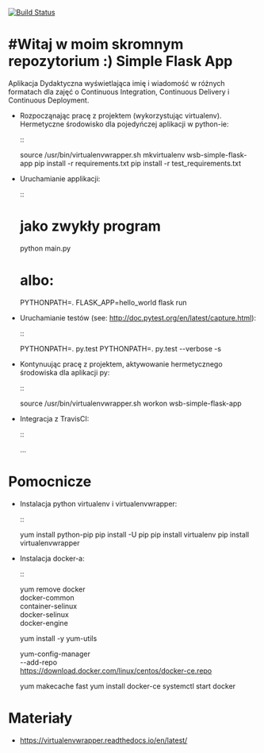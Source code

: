 [![Build Status](https://travis-ci.org/ktrojanek89/se_hello_printer_app.svg?branch=master)](https://travis-ci.org/ktrojanek89/se_hello_printer_app)

#Witaj w moim skromnym repozytorium :)
Simple Flask App
================

Aplikacja Dydaktyczna wyświetlająca imię i wiadomość w różnych formatach dla zajęć 
o Continuous Integration, Continuous Delivery i Continuous Deployment.

- Rozpocząnając pracę z projektem (wykorzystując virtualenv). Hermetyczne środowisko dla pojedyńczej aplikacji w python-ie:

  ::

    source /usr/bin/virtualenvwrapper.sh
    mkvirtualenv wsb-simple-flask-app
    pip install -r requirements.txt
    pip install -r test_requirements.txt

- Uruchamianie applikacji:

  :: 

    # jako zwykły program
    python main.py

    # albo:
    PYTHONPATH=. FLASK_APP=hello_world flask run

- Uruchamianie testów (see: http://doc.pytest.org/en/latest/capture.html):

  ::

    PYTHONPATH=. py.test
    PYTHONPATH=. py.test  --verbose -s

- Kontynuując pracę z projektem, aktywowanie hermetycznego środowiska dla aplikacji py:

  ::

    source /usr/bin/virtualenvwrapper.sh
    workon wsb-simple-flask-app


- Integracja z TravisCI:

  ::

    ...


Pomocnicze
==========

- Instalacja python virtualenv i virtualenvwrapper:

  ::

    yum install python-pip
    pip install -U pip
    pip install virtualenv
    pip install virtualenvwrapper
  
- Instalacja docker-a:

  :: 

    yum remove docker \
        docker-common \
        container-selinux \
        docker-selinux \
        docker-engine

    yum install -y yum-utils

    yum-config-manager \
      --add-repo \
      https://download.docker.com/linux/centos/docker-ce.repo

    yum makecache fast
    yum install docker-ce
    systemctl start docker

Materiały
=========

- https://virtualenvwrapper.readthedocs.io/en/latest/
